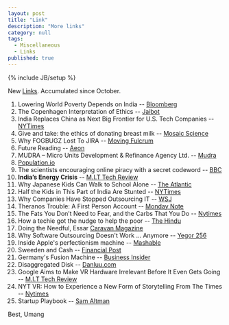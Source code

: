 ```yaml
---
layout: post
title: "Link"
description: "More links"
category: null
tags: 
  - Miscellaneous
  - Links
published: true
---
```


{% include JB/setup %}

New <a href="http://umangsaini.in/tags/#Links-ref">Links</a>. Accumulated since October.

1. Lowering World Poverty Depends on India -- [Bloomberg](http://www.bloombergview.com/articles/2015-10-27/making-a-dent-in-world-poverty-depends-on-india)
2. The Copenhagen Interpretation of Ethics -- [Jaibot](http://blog.jaibot.com/the-copenhagen-interpretation-of-ethics/)
3. India Replaces China as Next Big Frontier for U.S. Tech Companies -- [NYTimes](http://www.nytimes.com/2015/09/28/technology/india-replaces-china-as-next-big-frontier-for-us-tech-companies.html)
4. Give and take: the ethics of donating breast milk -- [Mosaic Science](http://mosaicscience.com/story/give-and-take-ethics-donating-breast-milk)
5. Why FOGBUGZ Lost To JIRA -- [Moving Fulcrum](http://movingfulcrum.com/why-fogbugz-lost-to-jira/)
6. Future Reading -- [Aeon](http://aeon.co/magazine/technology/why-have-digital-books-stopped-evolving/)
7. MUDRA – Micro Units Development & Refinance Agency Ltd. -- [Mudra](http://www.mudra.org.in/offerings.php)
8. [Population.io](http://population.io/)
9. The scientists encouraging online piracy with a secret codeword -- [BBC](http://www.bbc.com/news/blogs-trending-34572462)
10. **India’s Energy Crisis** -- [M.I.T Tech Review](http://www.technologyreview.com/featuredstory/542091/indias-energy-crisis/)
11. Why Japanese Kids Can Walk to School Alone -- [The Atlantic](http://www.theatlantic.com/technology/archive/2015/10/why-japanese-kids-can-walk-to-school-alone/408475/?single_page=true)
12. Half the Kids in This Part of India Are Stunted -- [NYTimes](http://www.nytimes.com/2015/10/15/opinion/half-these-kids-are-stunted.html)
13. Why Companies Have Stopped Outsourcing IT -- [WSJ](http://blogs.wsj.com/experts/2015/10/14/why-companies-have-stopped-outsourcing-it/)
14. Theranos Trouble: A First Person Account -- [Monday Note](http://www.mondaynote.com/2015/10/18/theranos-trouble-a-first-person-account/)
15. The Fats You Don’t Need to Fear, and the Carbs That You Do -- [Nytimes](http://well.blogs.nytimes.com/2015/10/19/the-fats-you-dont-need-to-fear-and-the-carbs-that-you-do/)
16. How a techie got the nudge to help the poor -- [The Hindu](http://www.thehindubusinessline.com/specials/emerging-entrepreneurs/how-a-techie-got-the-nudge-to-help-the-poor/article7780880.ece)
17. Doing the Needful, Essar [Caravan Magazine](http://www.caravanmagazine.in/reportage/doing-needful-essar-industry-influence)
18. Why Software Outsourcing Doesn't Work ... Anymore -- [Yegor 256](http://www.yegor256.com/2015/10/27/outsourcing-doesnt-work.html)
19. Inside Apple's perfectionism machine -- [Mashable](http://mashable.com/2015/10/28/apple-phil-schiller-mac)
20. Sweeden and Cash -- [Financial Post](http://business.financialpost.com/business-insider/people-in-sweden-are-hiding-cash-in-their-microwaves-because-of-a-fascinating-and-terrifying-economic-experiment)
21. Germany's Fusion Machine -- [Business Insider](http://www.businessinsider.my/germany-is-turning-on-its-monster-stellarator-2015-10/#Bwk3XXUxIJsLI2hw.97)
22. Disaggregated Disk -- [Danluu.com](http://danluu.com/infinite-disk/)
23. Google Aims to Make VR Hardware Irrelevant Before It Even Gets Going -- [M.I.T Tech Review](http://www.technologyreview.com/featuredstory/542991/google-aims-to-make-vr-hardware-irrelevant-before-it-even-gets-going/)
24. NYT VR: How to Experience a New Form of Storytelling From The Times -- [Nytimes](http://www.nytimes.com/2015/11/08/magazine/nyt-vr-how-to-experience-a-new-form-of-storytelling-from-the-times.html?_r=0)
25. Startup Playbook -- [Sam Altman](http://playbook.samaltman.com/)


Best, Umang
